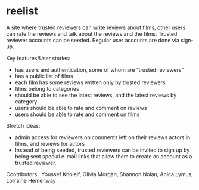 # reelist

A site where trusted reviewers can write reviews about films, other users can rate the reviews and talk about the reviews and the films. Trusted reviewer accounts can be seeded. Regular user accounts are done via sign-up.

Key features/User stories:
- has users and authentication, some of whom are “trusted reviewers”
- has a public list of films
- each film has some reviews written only by trusted reviewers
- films belong to categories
- should be able to see the latest reviews, and the latest reviews by category
- users should be able to rate and comment on reviews
- users should be able to rate and comment on films

Stretch ideas:
- admin access for reviewers on comments left on their reviews
actors in films, and reviews for actors
- Instead of being seeded, trusted reviewers can be invited to sign up by being sent special e-mail links that allow them to create an account as a trusted reviewer.

Contributors : Youssef Kholeif, Olivia Morgan, Shannon Nolan, Anica Lymus, Lorraine Hemenway
